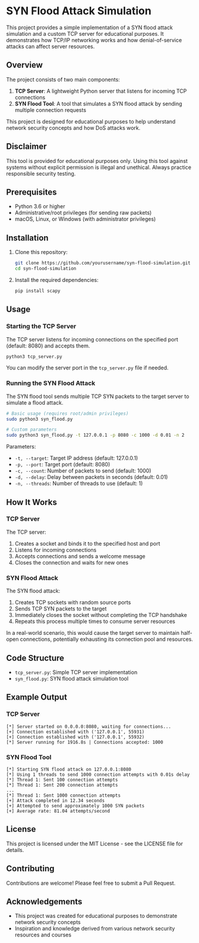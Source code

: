 # SYN Flood Attack Simulation

This project provides a simple implementation of a SYN flood attack simulation and a custom TCP server for educational purposes. It demonstrates how TCP/IP networking works and how denial-of-service attacks can affect server resources.

## Overview

The project consists of two main components:

1. **TCP Server**: A lightweight Python server that listens for incoming TCP connections
2. **SYN Flood Tool**: A tool that simulates a SYN flood attack by sending multiple connection requests

This project is designed for educational purposes to help understand network security concepts and how DoS attacks work.

## Disclaimer

This tool is provided for educational purposes only. Using this tool against systems without explicit permission is illegal and unethical. Always practice responsible security testing.

## Prerequisites

- Python 3.6 or higher
- Administrative/root privileges (for sending raw packets)
- macOS, Linux, or Windows (with administrator privileges)

## Installation

1. Clone this repository:
   ```bash
   git clone https://github.com/yourusername/syn-flood-simulation.git
   cd syn-flood-simulation
   ```

2. Install the required dependencies:
   ```bash
   pip install scapy
   ```

## Usage

### Starting the TCP Server

The TCP server listens for incoming connections on the specified port (default: 8080) and accepts them.

```bash
python3 tcp_server.py
```

You can modify the server port in the `tcp_server.py` file if needed.

### Running the SYN Flood Attack

The SYN flood tool sends multiple TCP SYN packets to the target server to simulate a flood attack.

```bash
# Basic usage (requires root/admin privileges)
sudo python3 syn_flood.py

# Custom parameters
sudo python3 syn_flood.py -t 127.0.0.1 -p 8080 -c 1000 -d 0.01 -n 2
```

Parameters:
- `-t, --target`: Target IP address (default: 127.0.0.1)
- `-p, --port`: Target port (default: 8080)
- `-c, --count`: Number of packets to send (default: 1000)
- `-d, --delay`: Delay between packets in seconds (default: 0.01)
- `-n, --threads`: Number of threads to use (default: 1)

## How It Works

### TCP Server

The TCP server:
1. Creates a socket and binds it to the specified host and port
2. Listens for incoming connections
3. Accepts connections and sends a welcome message
4. Closes the connection and waits for new ones

### SYN Flood Attack

The SYN flood attack:
1. Creates TCP sockets with random source ports
2. Sends TCP SYN packets to the target
3. Immediately closes the socket without completing the TCP handshake
4. Repeats this process multiple times to consume server resources

In a real-world scenario, this would cause the target server to maintain half-open connections, potentially exhausting its connection pool and resources.

## Code Structure

- `tcp_server.py`: Simple TCP server implementation
- `syn_flood.py`: SYN flood attack simulation tool

## Example Output

### TCP Server
```
[*] Server started on 0.0.0.0:8080, waiting for connections...
[+] Connection established with ('127.0.0.1', 55931)
[+] Connection established with ('127.0.0.1', 55932)
[*] Server running for 1916.8s | Connections accepted: 1000
```

### SYN Flood Tool
```
[*] Starting SYN flood attack on 127.0.0.1:8080
[*] Using 1 threads to send 1000 connection attempts with 0.01s delay
[*] Thread 1: Sent 100 connection attempts
[*] Thread 1: Sent 200 connection attempts
...
[*] Thread 1: Sent 1000 connection attempts
[+] Attack completed in 12.34 seconds
[+] Attempted to send approximately 1000 SYN packets
[+] Average rate: 81.04 attempts/second
```

## License

This project is licensed under the MIT License - see the LICENSE file for details.

## Contributing

Contributions are welcome! Please feel free to submit a Pull Request.

## Acknowledgements

- This project was created for educational purposes to demonstrate network security concepts
- Inspiration and knowledge derived from various network security resources and courses